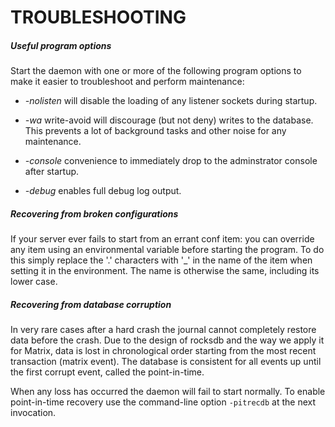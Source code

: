 
# TROUBLESHOOTING

##### Useful program options

Start the daemon with one or more of the following program options to make it
easier to troubleshoot and perform maintenance:

- *-nolisten* will disable the loading of any listener sockets during startup.

- *-wa* write-avoid will discourage (but not deny) writes to the database. This
prevents a lot of background tasks and other noise for any maintenance.

- *-console* convenience to immediately drop to the adminstrator console
after startup.

- *-debug* enables full debug log output.

##### Recovering from broken configurations

If your server ever fails to start from an errant conf item: you can override
any item using an environmental variable before starting the program. To do
this simply replace the '.' characters with '_' in the name of the item when
setting it in the environment. The name is otherwise the same, including its
lower case.

##### Recovering from database corruption

In very rare cases after a hard crash the journal cannot completely restore
data before the crash. Due to the design of rocksdb and the way we apply it
for Matrix, data is lost in chronological order starting from the most recent
transaction (matrix event). The database is consistent for all events up until
the first corrupt event, called the point-in-time.

When any loss has occurred the daemon will fail to start normally. To enable
point-in-time recovery use the command-line option `-pitrecdb` at the next
invocation.
